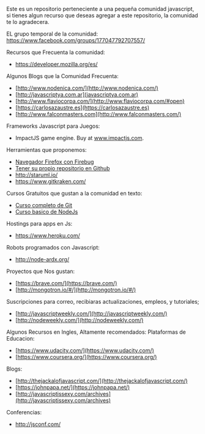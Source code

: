 Este es un repositorio perteneciente a una pequeña comunidad javascript,
si tienes algun recurso que deseas agregar a este repositorio, la comunidad te lo agradecera.

EL grupo temporal de la comunidad:
https://www.facebook.com/groups/177047792707557/

Recursos que Frecuenta la comunidad:
- https://developer.mozilla.org/es/

Algunos Blogs que la Comunidad Frecuenta:
- [http://www.nodenica.com/](http://www.nodenica.com/)
- [http://javascriptya.com.ar](javascriptya.com.ar)
- [http://www.flaviocorpa.com/](http://www.flaviocorpa.com/#open)
- [https://carlosazaustre.es](https://carlosazaustre.es)
- [http://www.falconmasters.com](http://www.falconmasters.com/)

Frameworks Javascript para Juegos:
- ImpactJS game engine. Buy at www.impactjs.com.

Herramientas que proponemos:
- [Navegador Firefox con Firebug ](https://www.mozilla.org/es-ES/firefox/developer/)
- [Tener su propio repositorio en Github](https://github.com/)
- http://staruml.io/
- https://www.gitkraken.com/

Cursos Gratuitos que gustan a la comunidad en texto:
- [Curso completo de Git](https://git-scm.com/book/es/v1)
- [Curso basico de NodeJs](http://www.tutorialesprogramacionya.com/javascriptya/nodejsya/index.php?inicio=0)

Hostings para apps en Js:
- https://www.heroku.com/

Robots programados con Javascript:
- http://node-ardx.org/

Proyectos que Nos gustan:
- [https://brave.com/](https://brave.com/)
- [http://mongotron.io/#/](http://mongotron.io/#/)

Suscripciones para correo, recibiaras actualizaciones, empleos, y tutoriales;
- [http://javascriptweekly.com/](http://javascriptweekly.com/)
- [http://nodeweekly.com/](http://nodeweekly.com/)

Algunos Recursos en Ingles, Altamente recomendados:
Plataformas de Educacion:
- [https://www.udacity.com/](https://www.udacity.com/)
- [https://www.coursera.org/](https://www.coursera.org/)

Blogs:
- [http://thejackalofjavascript.com/](http://thejackalofjavascript.com/)
- [https://johnpapa.net/](https://johnpapa.net/)
- [http://javascriptissexy.com/archives](http://javascriptissexy.com/archives)

Conferencias:
- http://jsconf.com/
